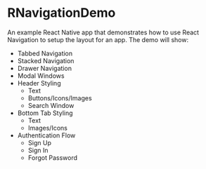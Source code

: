 # RNavigationDemo
An example React Native app that demonstrates how to use React Navigation
to setup the layout for an app. The demo will show:

* Tabbed Navigation
* Stacked Navigation
* Drawer Navigation
* Modal Windows
* Header Styling
  - Text
  - Buttons/Icons/Images
  - Search Window
* Bottom Tab Styling
  - Text
  - Images/Icons
* Authentication Flow
  - Sign Up
  - Sign In
  - Forgot Password

